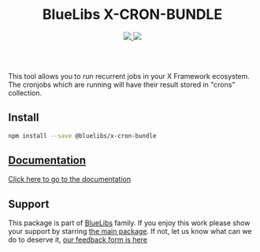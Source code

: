 <h1 align="center">BlueLibs X-CRON-BUNDLE</h1>

<p align="center">
  <a href="https://travis-ci.org/bluelibs/x-cron-bundle">
    <img src="https://api.travis-ci.org/bluelibs/x-cron-bundle.svg?branch=master" />
  </a>
  <a href="https://coveralls.io/github/bluelibs/x-cron-bundle?branch=master">
    <img src="https://coveralls.io/repos/github/bluelibs/x-cron-bundle/badge.svg?branch=master" />
  </a>
</p>

<br />
<br />

This tool allows you to run recurrent jobs in your X Framework ecosystem. The cronjobs which are running will have their result stored in "crons" collection.

## Install

```bash
npm install --save @bluelibs/x-cron-bundle
```

## [Documentation](./DOCUMENTATION.md)

[Click here to go to the documentation](./DOCUMENTATION.md)

## Support

This package is part of [BlueLibs](https://www.bluelibs.com) family. If you enjoy this work please show your support by starring [the main package](https://github.com/bluelibs/bluelibs). If not, let us know what can we do to deserve it, [our feedback form is here](https://forms.gle/DTMg5Urgqey9QqLFA)

